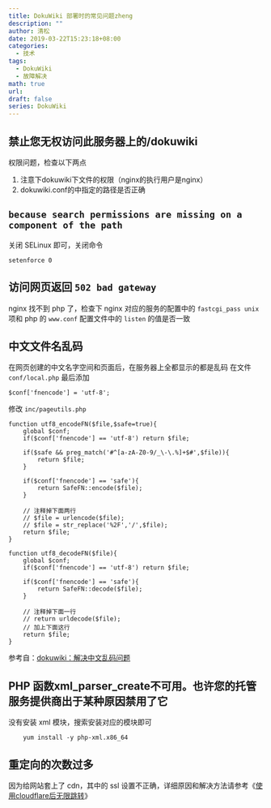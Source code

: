 ```yaml
---
title: DokuWiki 部署时的常见问题zheng
description: ""
author: 清松
date: 2019-03-22T15:23:18+08:00
categories:
  - 技术
tags:
  - DokuWiki
  - 故障解决
math: true
url: 
draft: false
series: DokuWiki
---
```

## 禁止您无权访问此服务器上的/dokuwiki
权限问题，检查以下两点  
1. 注意下dokuwiki下文件的权限（nginx的执行用户是nginx）  
2. dokuwiki.conf的中指定的路径是否正确  

## `because search permissions are missing on a component of the path`
关闭 SELinux 即可，关闭命令
```
setenforce 0
```

## 访问网页返回 `502 bad gateway`
nginx 找不到 php 了，检查下 nginx 对应的服务的配置中的
`fastcgi_pass unix` 项和 php 的 `www.conf` 配置文件中的 `listen`
的值是否一致

## 中文文件名乱码
在网页创建的中文名字空间和页面后，在服务器上全都显示的都是乱码 在文件
`conf/local.php` 最后添加
```
$conf['fnencode'] = 'utf-8';
```
修改 `inc/pageutils.php`
```
function utf8_encodeFN($file,$safe=true){
    global $conf;
    if($conf['fnencode'] == 'utf-8') return $file;

    if($safe && preg_match('#^[a-zA-Z0-9/_\-\.%]+$#',$file)){
        return $file;
    }

    if($conf['fnencode'] == 'safe'){
        return SafeFN::encode($file);
    }

    // 注释掉下面两行
    // $file = urlencode($file);
    // $file = str_replace('%2F','/',$file);
    return $file;
}

function utf8_decodeFN($file){
    global $conf;
    if($conf['fnencode'] == 'utf-8') return $file;

    if($conf['fnencode'] == 'safe'){
        return SafeFN::decode($file);
    }

    // 注释掉下面一行
    // return urldecode($file);
    // 加上下面这行
    return $file;
}
```
参考自：[dokuwiki：解决中文乱码问题](https://www.wangbin.io/blog/it/wiki-dokuwiki-utf8.html)

## PHP 函数xml_parser_create不可用。也许您的托管服务提供商出于某种原因禁用了它
没有安装 xml 模块，搜索安装对应的模块即可
```
    yum install -y php-xml.x86_64
```

## 重定向的次数过多
因为给网站套上了 cdn，其中的 ssl 设置不正确，详细原因和解决方法请参考《[使用cloudflare后无限跳转](/网络/使用cloudflare后无限跳转)》
